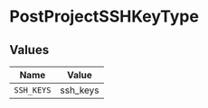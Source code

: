# PostProjectSSHKeyType


## Values

| Name       | Value      |
| ---------- | ---------- |
| `SSH_KEYS` | ssh_keys   |